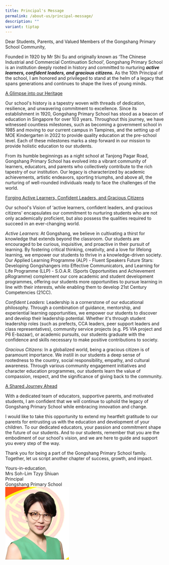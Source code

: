 ```yaml
---
title: Principal's Message
permalink: /about-us/principal-message/
description: ""
variant: tiptap
---
```

Dear Students, Parents, and Valued Members of the Gongshang Primary School Community,

Founded in 1920 by Mr Shi Su and originally known as ‘The Chinese Industrial and Commercial Continuation School’, Gongshang Primary School is an institution deeply rooted in history and committed to nurturing ***active learners, confident leaders, and gracious citizens.*** As the 10th Principal of the school, I am honored and privileged to stand at the helm of a legacy that spans generations and continues to shape the lives of young minds.

<u>A Glimpse into our Heritage</u> 

Our school's history is a tapestry woven with threads of dedication, resilience, and unwavering commitment to excellence. Since its establishment in 1920, Gongshang Primary School has stood as a beacon of education in Singapore for over 103 years. Throughout this journey, we have witnessed countless milestones, such as becoming a government school in 1985 and moving to our current campus in Tampines, and the setting up of MOE Kindergarten in 2022 to provide quality education at the pre-school level. Each of these milestones marks a step forward in our mission to provide holistic education to our students.

From its humble beginnings as a night school at Tanjong Pagar Road, Gongshang Primary School has evolved into a vibrant community of learners, educators, and parents who collectively contribute to the rich tapestry of our institution. Our legacy is characterized by academic achievements, artistic endeavors, sporting triumphs, and above all, the nurturing of well-rounded individuals ready to face the challenges of the world.

<u>Forging Active Learners, Confident Leaders, and Gracious Citizens </u>

Our school's Vision of ‘active learners, confident leaders, and gracious citizens' encapsulates our commitment to nurturing students who are not only academically proficient, but also possess the qualities required to succeed in an ever-changing world.

<i>Active Learners</i>: At Gongshang, we believe in cultivating a thirst for knowledge that extends beyond the classroom. Our students are encouraged to be curious, inquisitive, and proactive in their pursuit of learning. By fostering critical thinking, creativity, and a love for lifelong learning, we empower our students to thrive in a knowledge-driven society. Our Applied Learning Programme (ALP) - Fluent Speakers Future Stars: Developing Gongshangers into Effective Communicators, and Learning for Life Programme (LLP) - S.O.A.R. (Sports Opportunities and Achievement pRogramme) complement our core academic and student development programmes, offering our students more opportunities to pursue learning in line with their interests, while enabling them to develop 21st Century Competencies (21CC). 

<i>Confident Leaders</i>: Leadership is a cornerstone of our educational philosophy. Through a combination of guidance, mentorship, and experiential learning opportunities, we empower our students to discover and develop their leadership potential. Whether it's through student leadership roles (such as prefects, CCA leaders, peer support leaders and class representatives), community service projects (e.g. P5 VIA project and P6 E-bazaar), or academic pursuits, our students graduate with the confidence and skills necessary to make positive contributions to society.

<i>Gracious Citizens</i>: In a globalized world, being a gracious citizen is of paramount importance. We instill in our students a deep sense of rootedness to the country, social responsibility, empathy, and cultural awareness. Through various community engagement initiatives and character education programmes, our students learn the value of compassion, respect, and the significance of giving back to the community. 

<u>A Shared Journey Ahead</u>

With a dedicated team of educators, supportive parents, and motivated students, I am confident that we will continue to uphold the legacy of Gongshang Primary School while embracing innovation and change.

I would like to take this opportunity to extend my heartfelt gratitude to our parents for entrusting us with the education and development of your children. To our dedicated educators, your passion and commitment shape the future of our students. And to our students, remember that you are the embodiment of our school's vision, and we are here to guide and support you every step of the way.

Thank you for being a part of the Gongshang Primary School family. Together, let us script another chapter of success, growth, and impact.


Yours-in-education, <br>
Mrs Soh-Lim Tzyy Shiuan <br>
Principal <br>
Gongshang Primary School <br>
<img src="/images/mrssoh.jpg" style="width:40%; margin-bottom:15px" align="left">
